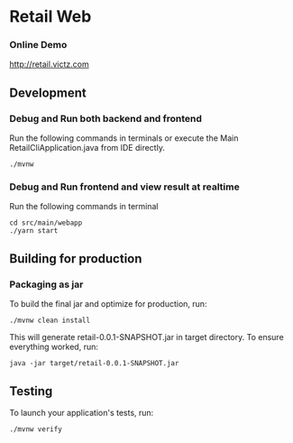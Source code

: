 # Retail Web

### Online Demo
http://retail.victz.com

## Development

### Debug and Run both backend and frontend

Run the following commands in terminals or execute the Main RetailCliApplication.java from IDE directly.

```
./mvnw
```

### Debug and Run frontend and view result at realtime

Run the following commands in terminal

```
cd src/main/webapp
./yarn start
```

## Building for production

### Packaging as jar

To build the final jar and optimize for production, run:

```
./mvnw clean install
```

This will generate retail-0.0.1-SNAPSHOT.jar in target directory. To ensure everything worked, run:

```
java -jar target/retail-0.0.1-SNAPSHOT.jar
```

## Testing

To launch your application's tests, run:

```
./mvnw verify
```